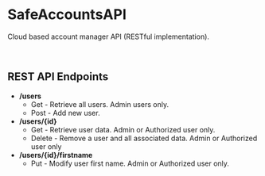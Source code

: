 # SafeAccountsAPI
Cloud based account manager API (RESTful implementation).

&nbsp;


## REST API Endpoints
* **/users**
  * Get - Retrieve all users. Admin users only.
  * Post - Add new user.
* **/users/{id}**
  * Get - Retrieve user data. Admin or Authorized user only.
  * Delete - Remove a user and all associated data. Admin or Authorized user only
* **/users/{id}/firstname**
  * Put - Modify user first name. Admin or Authorized user only.
